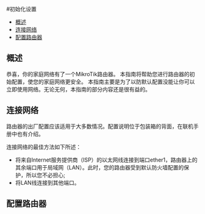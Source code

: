 #初始化设置

- [概述](#概述)
- [连接网络](#连接网络)
- [配置路由器](#配置路由器)

## 概述

恭喜，你的家庭网络有了一个MikroTik路由器。 本指南将帮助您进行路由器的初始配置，使您的家庭网络更安全。 本指南主要是为了以防默认配置没能让你可以立即使用网络。无论无何，本指南的部分内容还是很有益的。

## 连接网络

路由器的出厂配置应该适用于大多数情况。配置说明位于包装箱的背面，在联机手册中也有介绍。

连接网络的最佳方法如下所述：

- 将来自Internet服务提供商（ISP）的以太网线连接到端口ether1，路由器上的其余端口用于局域网（LAN）。此时，您的路由器受到默认防火墙配置的保护，所以您不必担心;
- 将LAN线连接到其他端口。

## 配置路由器

